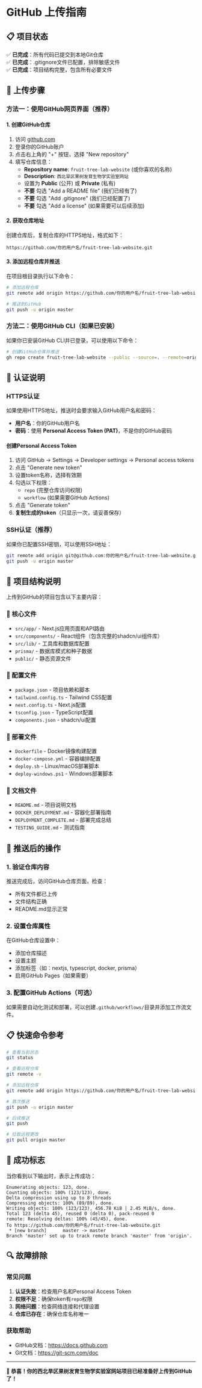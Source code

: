 # GitHub 上传指南

## 📋 项目状态
✅ **已完成**：所有代码已提交到本地Git仓库  
✅ **已完成**：.gitignore文件已配置，排除敏感文件  
✅ **已完成**：项目结构完整，包含所有必要文件  

## 🚀 上传步骤

### 方法一：使用GitHub网页界面（推荐）

#### 1. 创建GitHub仓库
1. 访问 [github.com](https://github.com)
2. 登录你的GitHub账户
3. 点击右上角的 "+" 按钮，选择 "New repository"
4. 填写仓库信息：
   - **Repository name**: `fruit-tree-lab-website` (或你喜欢的名称)
   - **Description**: `西北旱区果树发育生物学实验室网站`
   - 设置为 **Public** (公开) 或 **Private** (私有)
   - **不要** 勾选 "Add a README file" (我们已经有了)
   - **不要** 勾选 "Add .gitignore" (我们已经配置了)
   - **不要** 勾选 "Add a license" (如果需要可以后续添加)

#### 2. 获取仓库地址
创建仓库后，复制仓库的HTTPS地址，格式如下：
```
https://github.com/你的用户名/fruit-tree-lab-website.git
```

#### 3. 添加远程仓库并推送
在项目根目录执行以下命令：

```bash
# 添加远程仓库
git remote add origin https://github.com/你的用户名/fruit-tree-lab-website.git

# 推送到GitHub
git push -u origin master
```

### 方法二：使用GitHub CLI（如果已安装）

如果你已安装GitHub CLI并已登录，可以使用以下命令：

```bash
# 创建GitHub仓库并推送
gh repo create fruit-tree-lab-website --public --source=. --remote=origin --push
```

## 🔐 认证说明

### HTTPS认证
如果使用HTTPS地址，推送时会要求输入GitHub用户名和密码：
- **用户名**：你的GitHub用户名
- **密码**：使用 **Personal Access Token (PAT)**，不是你的GitHub密码

#### 创建Personal Access Token
1. 访问 GitHub → Settings → Developer settings → Personal access tokens
2. 点击 "Generate new token"
3. 设置token名称，选择有效期
4. 勾选以下权限：
   - `repo` (完整仓库访问权限)
   - `workflow` (如果需要GitHub Actions)
5. 点击 "Generate token"
6. **复制生成的token**（只显示一次，请妥善保存）

### SSH认证（推荐）
如果你已配置SSH密钥，可以使用SSH地址：

```bash
git remote add origin git@github.com:你的用户名/fruit-tree-lab-website.git
git push -u origin master
```

## 📁 项目结构说明

上传到GitHub的项目包含以下主要内容：

### 📂 核心文件
- `src/app/` - Next.js应用页面和API路由
- `src/components/` - React组件（包含完整的shadcn/ui组件库）
- `src/lib/` - 工具库和数据库配置
- `prisma/` - 数据库模式和种子数据
- `public/` - 静态资源文件

### 📂 配置文件
- `package.json` - 项目依赖和脚本
- `tailwind.config.ts` - Tailwind CSS配置
- `next.config.ts` - Next.js配置
- `tsconfig.json` - TypeScript配置
- `components.json` - shadcn/ui配置

### 📂 部署文件
- `Dockerfile` - Docker镜像构建配置
- `docker-compose.yml` - 容器编排配置
- `deploy.sh` - Linux/macOS部署脚本
- `deploy-windows.ps1` - Windows部署脚本

### 📂 文档文件
- `README.md` - 项目说明文档
- `DOCKER_DEPLOYMENT.md` - 容器化部署指南
- `DEPLOYMENT_COMPLETE.md` - 部署完成总结
- `TESTING_GUIDE.md` - 测试指南

## 🚀 推送后的操作

### 1. 验证仓库内容
推送完成后，访问GitHub仓库页面，检查：
- 所有文件都已上传
- 文件结构正确
- README.md显示正常

### 2. 设置仓库属性
在GitHub仓库设置中：
- 添加仓库描述
- 设置主题
- 添加标签（如：nextjs, typescript, docker, prisma）
- 启用GitHub Pages（如果需要）

### 3. 配置GitHub Actions（可选）
如果需要自动化测试和部署，可以创建`.github/workflows/`目录并添加工作流文件。

## 📋 快速命令参考

```bash
# 查看当前状态
git status

# 查看远程仓库
git remote -v

# 添加远程仓库
git remote add origin https://github.com/你的用户名/fruit-tree-lab-website.git

# 首次推送
git push -u origin master

# 后续推送
git push

# 拉取远程更改
git pull origin master
```

## 🎯 成功标志

当你看到以下输出时，表示上传成功：

```
Enumerating objects: 123, done.
Counting objects: 100% (123/123), done.
Delta compression using up to 8 threads
Compressing objects: 100% (89/89), done.
Writing objects: 100% (123/123), 456.78 KiB | 2.45 MiB/s, done.
Total 123 (delta 45), reused 0 (delta 0), pack-reused 0
remote: Resolving deltas: 100% (45/45), done.
To https://github.com/你的用户名/fruit-tree-lab-website.git
 * [new branch]      master -> master
Branch 'master' set up to track remote branch 'master' from 'origin'.
```

## 🔍 故障排除

### 常见问题
1. **认证失败**：检查用户名和Personal Access Token
2. **权限不足**：确保token有`repo`权限
3. **网络问题**：检查网络连接和代理设置
4. **仓库已存在**：确保仓库名称唯一

### 获取帮助
- GitHub文档：https://docs.github.com
- Git文档：https://git-scm.com/doc

---

**🎉 恭喜！你的西北旱区果树发育生物学实验室网站项目已经准备好上传到GitHub了！**